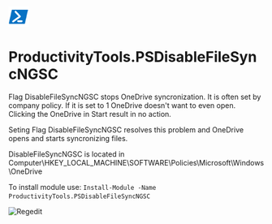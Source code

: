 <span align="right" width="100px">
  <a href="https://www.powershellgallery.com/packages/ProductivityTools.PSGetDateName/">
    <img src="https://github.com/pwujczyk/ProductivityTools.PSDisableFileSyncNGSC/blob/media/Powershell40px.png" />
  </a>
</span>

# ProductivityTools.PSDisableFileSyncNGSC
Flag DisableFileSyncNGSC stops OneDrive syncronization. It is often set by company policy. 
If it is set to 1 OneDrive doesn't want to even open. Clicking the OneDrive in Start result in no action.

Seting Flag DisableFileSyncNGSC resolves this problem and OneDrive opens and starts syncronizing files. 

DisableFileSyncNGSC is located in Computer\HKEY_LOCAL_MACHINE\SOFTWARE\Policies\Microsoft\Windows\OneDrive

To install module use:
```Install-Module -Name ProductivityTools.PSDisableFileSyncNGSC```


![Regedit](https://github.com/pwujczyk/ProductivityTools.PSDisableFileSyncNGSC/blob/media/Rejestr.png)
